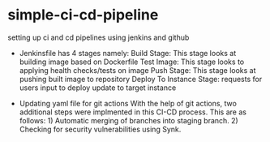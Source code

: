 # simple-ci-cd-pipeline
setting up ci and cd pipelines using jenkins and github

 - Jenkinsfile has 4 stages namely:
      Build Stage: This stage looks at building image based on Dockerfile
      Test Image: This stage looks to applying health checks/tests on image
      Push Stage: This stage looks at pushing built image to repository
      Deploy To Instance Stage: requests for users input to deploy update to target instance
   
 - Updating yaml file for git actions
      With the help of git actions, two additional steps were implmented in this CI-CD process. This are as follows:
          1) Automatic merging of branches into staging branch.
          2) Checking for security vulnerabilities using Synk.
      
